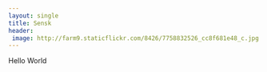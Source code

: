 ```yaml
---
layout: single
title: Sensk
header:
 image: http://farm9.staticflickr.com/8426/7758832526_cc8f681e48_c.jpg
---
```

Hello World